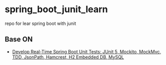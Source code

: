 # spring_boot_junit_learn
repo for lear spring boot with junit

## Base ON
- [Develop Real-Time Spring Boot Unit Tests: JUnit 5, Mockito, MockMvc, TDD, JsonPath, Hamcrest, H2 Embedded DB, MySQL](https://www.udemy.com/course/spring-boot-unit-testing)
